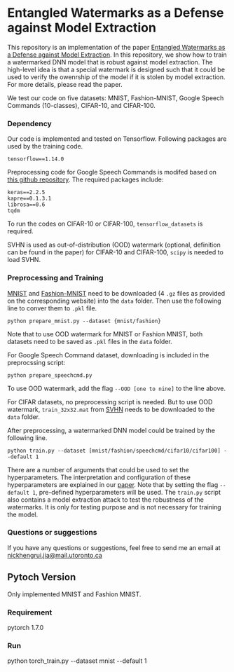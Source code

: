 # Entangled Watermarks as a Defense against Model Extraction

This repository is an implementation of the paper [Entangled Watermarks as a Defense against Model Extraction](https://PLACEHOLDER). In this repository, we show how to train a watermarked DNN model that is robust against model extraction. The high-level idea is that a special watermark is designed such that it could be used to verify the owenrship of the model if it is stolen by model extraction. For more details, please read the paper.

We test our code on five datasets: MNIST, Fashion-MNIST, Google Speech Commands (10-classes), CIFAR-10, and CIFAR-100.

### Dependency
Our code is implemented and tested on Tensorflow. Following packages are used by the training code.
```
tensorflow==1.14.0
```
Preprocessing code for Google Speech Commands is modifed based on [this github repository](https://github.com/douglas125/SpeechCmdRecognition). The required packages include:
```
keras==2.2.5
kapre==0.1.3.1
librosa==0.6
tqdm
```
To run the codes on CIFAR-10 or CIFAR-100, `tensorflow_datasets` is required.

SVHN is used as out-of-distribution (OOD) watermark (optional, definition can be found in the paper) for CIFAR-10 and CIFAR-100, `scipy` is needed to load SVHN.

### Preprocessing and Training
[MNIST](http://yann.lecun.com/exdb/mnist/) and [Fashion-MNIST](https://github.com/zalandoresearch/fashion-mnist) need to be downloaded (4 `.gz` files as provided on the corresponding website) into the `data` folder. Then use the following line to conver them to `.pkl` file. 
```
python prepare_mnist.py --dataset {mnist/fashion}
```
Note that to use OOD watermark for MNIST or Fashion MNIST, both datasets need to be saved as `.pkl` files in the `data` folder.

For Google Speech Command dataset, downloading is included in the preprocssing script:
```
python prepare_speechcmd.py
```
To use OOD watermark, add the flag `--OOD [one to nine]` to the line above.

For CIFAR datasets, no preprocessing script is needed. But to use OOD watermark, `train_32x32.mat` from [SVHN](http://ufldl.stanford.edu/housenumbers/) needs to be downloaded to the `data` folder.

After preprocessing, a watermarked DNN model could be trained by the following line. 
```
python train.py --dataset [mnist/fashion/speechcmd/cifar10/cifar100] --default 1
```
There are a number of arguments that could be used to set the hyperparameters. The interpretation and configuration of these hyperparameters are explained in our [paper](https://PLACEHOLDER). Note that by setting the flag `--default 1`, pre-defined hyperparameters will be used.
The `train.py` script also contains a model extraction attack to test the robustness of the watermarks. It is only for testing purpose and is not necessary for training the model.

### Questions or suggestions
If you have any questions or suggestions, feel free to send me an email at nickhengrui.jia@mail.utoronto.ca




## Pytoch Version
Only implemented MNIST and Fashion MNIST.
### Requirement
pytorch 1.7.0
### Run
python torch_train.py --dataset mnist --default 1




